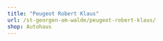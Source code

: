 ```yaml
---
title: "Peugeot Robert Klaus"
url: /st-georgen-am-walde/peugeot-robert-klaus/
shop: Autohaus
---
```

